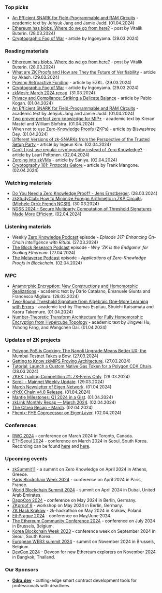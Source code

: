 ### Top picks
* [An Efficient SNARK for Field-Programmable and RAM Circuits](https://eprint.iacr.org/2024/507.pdf) - academic text by Jehyuk Jang and Jamie Judd. (01.04.2024)
* [Ethereum has blobs. Where do we go from here?](https://vitalik.eth.limo/general/2024/03/28/blobs.html) - post by Vitalik Buterin. (28.03.2024)
* [Cryptographic Fog of War](https://medium.com/@ingonyama/cryptographic-fog-of-war-9b8785ba744a) - article by Ingonyama. (29.03.2024)

### Reading materials 
* [Ethereum has blobs. Where do we go from here?](https://vitalik.eth.limo/general/2024/03/28/blobs.html) - post by Vitalik Buterin. (28.03.2024)
* [What are ZK Proofs and How are They the Future of Verifiability](https://hackernoon.com/what-are-zk-proofs-and-how-are-they-the-future-of-verifiability) - article by Akash. (29.03.2024)
* [Proving Retroactive Funding](https://blog.ezkl.xyz/post/zkrpgf/) - article by EZKL. (29.03.2024)
* [Cryptographic Fog of War](https://medium.com/@ingonyama/cryptographic-fog-of-war-9b8785ba744a) - article by Ingonyama. (29.03.2024)
* [zkMesh: March 2024 recap](https://zkmesh.substack.com/p/zkmesh-mar-2024-recap). (31.03.2024)
* [Privacy and Compliance: Striking a Delicate Balance](https://zkproof.org/2024/04/01/privacy-and-compliance-striking-a-delicate-balance-by-pablo-kogan/) - article by Pablo Kogan. (01.04.2024)
* [An Efficient SNARK for Field-Programmable and RAM Circuits](https://eprint.iacr.org/2024/507.pdf) - academic text by Jehyuk Jang and Jamie Judd. (01.04.2024)
* [Two prover perfect zero knowledge for MIP*](https://arxiv.org/pdf/2404.00926) - academic text by Kieran Mastel and William Slofstra. (01.04.2024)
* [When not to use Zero-Knowledge Proofs (ZKPs)](https://medium.com/@biswashreedey/when-not-to-use-zero-knowledge-proofs-zkps-a45cf673de29) - article by Biswashree Dey. (01.04.2024)
* [Different Versions of zk-SNARKs from the Perspective of the Trusted Setup Party](https://ingeun92.medium.com/different-versions-of-zk-snarks-from-the-perspective-of-the-trusted-setup-party-b73171a28ebe) - article by Ingeun Kim. (02.04.2024)
* [Can’t I just use regular cryptography instead of Zero Knowledge?](https://medium.com/@laurippeltonen/cant-i-just-use-regular-cryptography-instead-of-zero-knowledge-50aef2918d45) - article by Lauri Peltonen. (02.04.2024)
* [Zeroing into zkVMs](https://taiko.mirror.xyz/e_5GeGGFJIrOxqvXOfzY6HmWcRjCjRyG0NQF1zbNpNQ) - article by Saniya. (02.04.2024)
* [Cryptography 101: Protocols Galore](https://medium.com/@francomangone18/cryptography-101-protocols-galore-7b858e6a38bf) - article by Frank Mangone. (02.04.2024)

### Watching materials
* [Do You Need a Zero Knowledge Proof? - Jens Ernstberger](https://www.youtube.com/watch?v=OnSzvhDuexg). (28.03.2024)
* [zkStudyClub: How to Minimize Foreign Arithmetic in ZKP Circuits (Michele Orrù: French NCSR)](https://www.youtube.com/watch?v=19HMY5hMrUQ). (30.03.2024)
* [NDSS 2024 - Secure Multiparty Computation of Threshold Signatures Made More Efficient](https://www.youtube.com/watch?v=xKHoFYaIPZk). (02.04.2024)

### Listening materials
* Weekly [Zero Knowledge Podcast](https://zeroknowledge.fm/317-2/) episode - *Episode 317: Enhancing On-Chain Intelligence with Ritual*. (27.03.2024) 
* [The Block Research Podcast](https://www.youtube.com/watch?v=IC-cSjXtbAQ) episode - *Why 'ZK is the Endgame' for Scaling Ethereum*. (27.04.2024)
* [The Metaverse Podcast](https://www.youtube.com/watch?v=qkAwLHhTC88) episode - *Applications of Zero-Knowledge Proofs in Blockchain*. (02.04.2024)

### MPC
* [Anamorphic Encryption: New Constructions and Homomorphic Realizations](https://eprint.iacr.org/2024/486.pdf) - academic text by Dario Catalano, Emanuele Giunta and Francesco Migliaro. (28.03.2024)
* [Two-Round Threshold Signature from Algebraic One-More Learning with Errors](https://eprint.iacr.org/2024/496.pdf) - academic text by Thomas Espitau, Shuichi Katsumata and Kaoru Takemure. (01.04.2024)
* [Number-Theoretic Transform Architecture for Fully Homomorphic Encryption from Hypercube Topology](https://eprint.iacr.org/2024/498.pdf) - academic text by Jingwei Hu, Yuhong Fang, and Wangchen Dai. (01.04.2024)

### Updates of ZK projects
* [Polygon PoS is Cooking: The Napoli Upgrade Means Better UX; the Mumbai Testnet Takes a Bow](https://polygon.technology/blog/polygon-pos-is-cooking-the-napoli-upgrade-means-better-ux-the-mumbai-testnet-takes-a-bow). (27.03.2024)
* [Getting to Know zkMIPS Proving Architecture](https://www.zkm.io/blog-zkm/getting-to-know-zkmips-proving-architecture). (27.03.2024)
* [Tutorial: Launch a Custom Native Gas Token for a Polygon CDK Chain](https://polygon.technology/blog/tutorial-launch-a-custom-native-gas-token-for-a-polygon-cdk-chain). (28.03.2024)
* [ZKEX Trading Competition #1: ZK-Frens Only](https://zkex.medium.com/the-zkex-trading-competition-1-zk-frens-only-1a87579bd3b5). (29.03.2024)
* [Scroll - Mainnet Weekly Update](https://twitter.com/Scroll_ZKP/status/1773860983498543234). (29.03.2024)
* [March Newsletter of Eigen Network](https://eigenlab.medium.com/march-newsletter-of-eigen-network-e5b7ba1383a1). (01.04.2024)
* [dYdX Chain v4.0 Release](https://dydx.exchange/blog/dydx-chain-v4-0-release). (01.04.2024)
* [Mantle Milestones: Q1 2024 in a Gist](https://www.mantle.xyz/blog/community/mantle-network-q1-2024-in-a-gist). (01.04.2024)
* [zkLink Monthly Recap — March 2024](https://blog.zk.link/zklink-monthly-recap-march-55014a501a1d). (02.04.2024)
* [The Citrea Recap – March](https://www.blog.citrea.xyz/march-citrea-recap/). (02.04.2024)
* [Fhenix: FHE Coprocessor on EigenLayer](https://www.blog.eigenlayer.xyz/fhenix/). (02.04.2024)

### Conferences
* [RWC 2024](https://rwc.iacr.org/2024/) - conference on March 2024 in Toronto, Canada. 
* [ETHSeoul 2024](https://www.ethseoul.org/) - conference on March 2024 in Seoul, South Korea. Recording can be found [here](https://www.youtube.com/watch?v=25yQT_TlBhg)  and [here](https://www.youtube.com/watch?v=D6qQBsn8p0Q).

### Upcoming events
* [zkSummit11](https://www.zksummit.com/) - a summit on Zero Knowledge on April 2024 in Athens, Greece. 
* [Paris Blockchain Week 2024](https://www.parisblockchainweek.com/) - conference on April 2024 in Paris, France.
* [World Blockchain Summit 2024](https://www.worldblockchainsummit.com/dxb-apr-24) - summit on April 2024 in Dubai, United Arab Emirates.
* [DappCon 2024](https://www.dappcon.io/) - conference on May 2024 in Berlin, Germany. 
* [ZKproof 6](https://zkproof.org/events/zkproof-6-berlin/) - workshop on May 2024 in Berlin, Germany. 
* [ZK Hack Kraków](https://www.zkkrakow.com/) - zk-hackathon on May 2024 in Kraków, Poland.
* [EthPrague 2024](https://ethprague.com/) - conference on May/June 2024.
* [The Ethereum Community Conference 2024](https://ethcc.io/) - conference on July 2024 in Brussels, Belgium. 
* [Korea Blockchain Week 2023](https://koreablockchainweek.com/) - conference week on September 2024 in Seoul, South Korea.
* [European WEB3 summit 2024](https://www.web3eurosummit.eu/) - summit on November 2024 in Brussels, Belgium.
* [DevCon 2024](https://devcon.org/) - Devcon for new Ethereum explorers on November 2024 in Bangkok, Thailand.

### Our Sponsors
* **[Odra.dev](https://odra.dev)** - cutting-edge smart contract development tools for professionals with deadlines.
